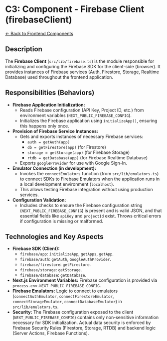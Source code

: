 
# C3: Component - Firebase Client (firebaseClient)

[<- Back to Frontend Components](./../01-frontend-app-components.md)

## Description

The **Firebase Client** (`src/lib/firebase.ts`) is the module responsible for initializing and configuring the Firebase SDK for the client-side (browser). It provides instances of Firebase services (Auth, Firestore, Storage, Realtime Database) used throughout the frontend application.

## Responsibilities (Behaviors)

*   **Firebase Application Initialization:**
    *   Reads Firebase configuration (API Key, Project ID, etc.) from environment variables (`NEXT_PUBLIC_FIREBASE_CONFIG`).
    *   Initializes the Firebase application using `initializeApp()`, ensuring this happens only once.
*   **Provision of Firebase Service Instances:**
    *   Gets and exports instances of necessary Firebase services:
        *   `auth = getAuth(app)`
        *   `db = getFirestore(app)` (for Firestore)
        *   `storage = getStorage(app)` (for Firebase Storage)
        *   `rtdb = getDatabase(app)` (for Firebase Realtime Database)
    *   Exports `googleProvider` for use with Google Sign-In.
*   **Emulator Connection (in development):**
    *   Invokes the `connectEmulators` function (from `src/lib/emulators.ts`) to connect SDKs to Firebase Emulators when the application runs in a local development environment (`localhost`).
    *   This allows testing Firebase integration without using production services.
*   **Configuration Validation:**
    *   Includes checks to ensure the Firebase configuration string (`NEXT_PUBLIC_FIREBASE_CONFIG`) is present and is valid JSON, and that essential fields like `apiKey` and `projectId` exist. Throws critical errors if configuration is missing or malformed.

## Technologies and Key Aspects

*   **Firebase SDK (Client):**
    *   `firebase/app`: `initializeApp`, `getApps`, `getApp`.
    *   `firebase/auth`: `getAuth`, `GoogleAuthProvider`.
    *   `firebase/firestore`: `getFirestore`.
    *   `firebase/storage`: `getStorage`.
    *   `firebase/database`: `getDatabase`.
*   **Next.js Environment Variables:** Firebase configuration is provided via `process.env.NEXT_PUBLIC_FIREBASE_CONFIG`.
*   **Firebase Emulators:** Logic to connect to emulators (`connectAuthEmulator`, `connectFirestoreEmulator`, `connectStorageEmulator`, `connectDatabaseEmulator`) in `src/lib/emulators.ts`.
*   **Security:** The Firebase configuration exposed to the client (`NEXT_PUBLIC_FIREBASE_CONFIG`) contains only non-sensitive information necessary for SDK initialization. Actual data security is enforced by Firebase Security Rules (Firestore, Storage, RTDB) and backend logic (Server Actions, Firebase Functions).

    